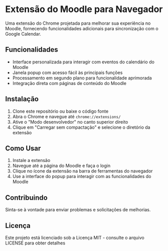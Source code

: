 # Extensão do Moodle para Navegador

Uma extensão do Chrome projetada para melhorar sua experiência no Moodle, fornecendo funcionalidades adicionais para sincronização com o Google Calendar.

## Funcionalidades

- Interface personalizada para interagir com eventos do calendário do Moodle
- Janela popup com acesso fácil às principais funções
- Processamento em segundo plano para funcionalidade aprimorada
- Integração direta com páginas de conteúdo do Moodle

## Instalação

1. Clone este repositório ou baixe o código fonte
2. Abra o Chrome e navegue até `chrome://extensions/`
3. Ative o "Modo desenvolvedor" no canto superior direito
4. Clique em "Carregar sem compactação" e selecione o diretório da extensão

## Como Usar

1. Instale a extensão
2. Navegue até a página do Moodle e faça o login
3. Clique no ícone da extensão na barra de ferramentas do navegador
4. Use a interface do popup para interagir com as funcionalidades do Moodle

## Contribuindo

Sinta-se à vontade para enviar problemas e solicitações de melhorias.

## Licença

Este projeto está licenciado sob a Licença MIT - consulte o arquivo LICENSE para obter detalhes